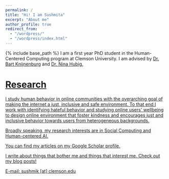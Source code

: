 ```yaml
---
permalink: /
title: "Hi! I am Sushmita"
excerpt: "About me"
author_profile: true
redirect_from: 
  - "/wordpress/"
  - "/wordpress/index.html"
---
```


{% include base_path %}
I am a first year PhD student in the Human-Centered Computing program at Clemson University. I am advised by <u><a href = "https://www.usabart.nl/portfolio/#home.html">Dr. Bart Knijnenburg</a></u> and <u><a href = "https://sites.google.com/view/dzrpt-lab/about?authuser=0">Dr. Nina  Hubig</a>. 
<h1>Research</h1>
I study human behavior in online communities with the overarching goal of making the internet a just, inclusive and safe environment. To that end I work with identifying hateful behavior and studying online users' wellbeing to design online environment that foster kindness and encourages just and inclusive behavior towards users from heterogeneous backgrounds. 

Broadly speaking, my research interests are in Social Computing and Human-centered AI. 

You can find my articles on <u><a href="https://scholar.google.com/citations?user=QAn9xN8AAAAJ&hl=en">my Google Scholar profile</a>.</u>

I write about things that bother me and things that interest me. <u><a href="https://medium.com/@sushmita_khan">Check out my blog posts! </a></u>

E-mail: sushmik [at] clemson.edu